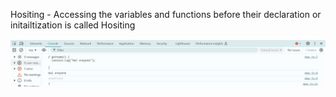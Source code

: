 Hositing -
    Accessing the variables and functions before their declaration or initailtization is called Hositing 

![alt text](image.png)